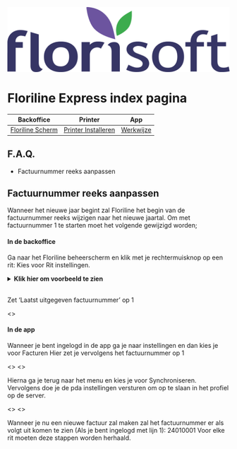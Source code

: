![Florisoft logo](https://raw.githubusercontent.com/florisoft/User.Manuals/main/fslogo.png)

# Floriline Express index pagina  
|Backoffice|Printer|App|
|---|---|---|
|[Floriline Scherm](https://github.com/florisoft/User.Manuals/blob/main/CLOUD%20APPLICATIONS/Apps%20Android/App%20Floriline%20Express/Start.md)|[Printer Installeren](https://github.com/florisoft/User.Manuals/blob/main/CLOUD%20APPLICATIONS/Apps%20Android/App%20Floriline%20Express/Brother%20printer.md)| [Werkwijze](https://github.com/florisoft/User.Manuals/blob/main/CLOUD%20APPLICATIONS/Apps%20Android/App%20Floriline%20Express/App.md)|


## F.A.Q.
* Factuurnummer reeks aanpassen

## Factuurnummer reeks aanpassen
Wanneer het nieuwe jaar begint zal Floriline het begin van de factuurnummer reeks wijzigen naar het nieuwe jaartal.  Om met factuurnummer 1 te starten moet het volgende gewijzigd worden;

#### In de backoffice
Ga naar het Floriline beheerscherm en klik met je rechtermuisknop op een rit:
Kies voor Rit instellingen.
<details>
<summary><b>Klik hier om voorbeeld te zien</b></summary>
    <img src="Pictures\Factuurreeks1.png" >
</details><br>

Zet ‘Laatst uitgegeven factuurnummer’ op 1

<>

#### In de app
Wanneer je bent ingelogd in de app ga je naar instellingen en dan kies je voor Facturen
Hier zet je vervolgens het factuurnummer op 1

<> <>

Hierna ga je terug naar het menu en kies je voor Synchroniseren. 
Vervolgens doe je de pda instellingen versturen om op te slaan in het profiel op de server.


<> <> 


Wanneer je nu een nieuwe factuur zal maken zal het factuurnummer er als volgt uit komen te zien (Als je bent ingelogd met lijn 1): 24010001 
Voor elke rit moeten deze stappen worden herhaald. 

